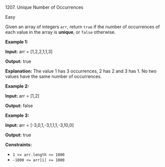 1207\. Unique Number of Occurrences

Easy

Given an array of integers `arr`, return `true` if the number of occurrences of each value in the array is **unique**, or `false` otherwise.

**Example 1:**

**Input:** arr = [1,2,2,1,1,3]

**Output:** true

**Explanation:** The value 1 has 3 occurrences, 2 has 2 and 3 has 1. No two values have the same number of occurrences.

**Example 2:**

**Input:** arr = [1,2]

**Output:** false

**Example 3:**

**Input:** arr = [-3,0,1,-3,1,1,1,-3,10,0]

**Output:** true

**Constraints:**

*   `1 <= arr.length <= 1000`
*   `-1000 <= arr[i] <= 1000`